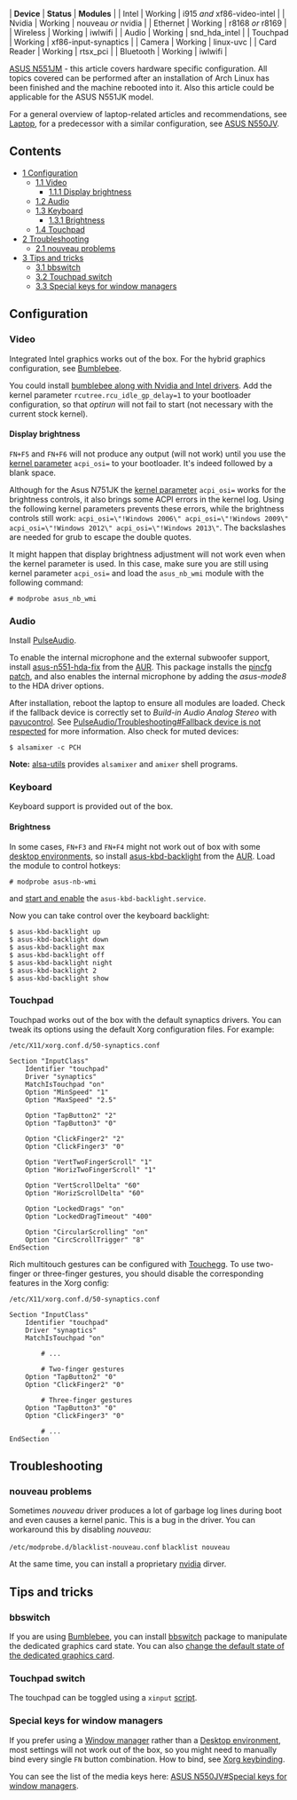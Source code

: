 | **Device** | **Status** | **Modules** |
| Intel | Working | i915 *and* xf86-video-intel |
| Nvidia | Working | nouveau *or* nvidia |
| Ethernet | Working | r8168 *or* r8169 |
| Wireless | Working | iwlwifi |
| Audio | Working | snd_hda_intel |
| Touchpad | Working | xf86-input-synaptics |
| Camera | Working | linux-uvc |
| Card Reader | Working | rtsx_pci |
| Bluetooth | Working | iwlwifi |

[ASUS N551JM](http://www.asus.com/Notebooks_Ultrabooks/N551JM/specifications/) - this article covers hardware specific configuration. All topics covered can be performed after an installation of Arch Linux has been finished and the machine rebooted into it. Also this article could be applicable for the ASUS N551JK model.

For a general overview of laptop-related articles and recommendations, see [Laptop](/index.php/Laptop "Laptop"), for a predecessor with a similar configuration, see [ASUS N550JV](/index.php/ASUS_N550JV "ASUS N550JV").

## Contents

*   [1 Configuration](#Configuration)
    *   [1.1 Video](#Video)
        *   [1.1.1 Display brightness](#Display_brightness)
    *   [1.2 Audio](#Audio)
    *   [1.3 Keyboard](#Keyboard)
        *   [1.3.1 Brightness](#Brightness)
    *   [1.4 Touchpad](#Touchpad)
*   [2 Troubleshooting](#Troubleshooting)
    *   [2.1 nouveau problems](#nouveau_problems)
*   [3 Tips and tricks](#Tips_and_tricks)
    *   [3.1 bbswitch](#bbswitch)
    *   [3.2 Touchpad switch](#Touchpad_switch)
    *   [3.3 Special keys for window managers](#Special_keys_for_window_managers)

## Configuration

### Video

Integrated Intel graphics works out of the box. For the hybrid graphics configuration, see [Bumblebee](/index.php/Bumblebee "Bumblebee").

You could install [bumblebee along with Nvidia and Intel drivers](/index.php/Bumblebee#Installing_Bumblebee_with_Intel.2FNVIDIA "Bumblebee"). Add the kernel parameter `rcutree.rcu_idle_gp_delay=1` to your bootloader configuration, so that *optirun* will not fail to start (not necessary with the current stock kernel).

#### Display brightness

`FN+F5` and `FN+F6` will not produce any output (will not work) until you use the [kernel parameter](/index.php/Kernel_parameter "Kernel parameter") `acpi_osi=` to your bootloader. It's indeed followed by a blank space.

Although for the Asus N751JK the [kernel parameter](/index.php/Kernel_parameter "Kernel parameter") `acpi_osi=` works for the brightness controls, it also brings some ACPI errors in the kernel log. Using the following kernel parameters prevents these errors, while the brightness controls still work: `acpi_osi=\"!Windows 2006\" acpi_osi=\"!Windows 2009\" acpi_osi=\"!Windows 2012\" acpi_osi=\"!Windows 2013\"`. The backslashes are needed for grub to escape the double quotes.

It might happen that display brightness adjustment will not work even when the kernel parameter is used. In this case, make sure you are still using kernel parameter `acpi_osi=` and load the `asus_nb_wmi` module with the following command:

```
# modprobe asus_nb_wmi

```

### Audio

Install [PulseAudio](/index.php/PulseAudio "PulseAudio").

To enable the internal microphone and the external subwoofer support, install [asus-n551-hda-fix](https://aur.archlinux.org/packages/asus-n551-hda-fix/) from the [AUR](/index.php/AUR "AUR"). This package installs the [pincfg patch](https://bugs.launchpad.net/ubuntu/+source/alsa-tools/+bug/1405691), and also enables the internal microphone by adding the *asus-mode8* to the HDA driver options.

After installation, reboot the laptop to ensure all modules are loaded. Check if the fallback device is correctly set to *Build-in Audio Analog Stereo* with [pavucontrol](https://www.archlinux.org/packages/?name=pavucontrol). See [PulseAudio/Troubleshooting#Fallback device is not respected](/index.php/PulseAudio/Troubleshooting#Fallback_device_is_not_respected "PulseAudio/Troubleshooting") for more information. Also check for muted devices:

```
$ alsamixer -c PCH

```

**Note:** [alsa-utils](https://www.archlinux.org/packages/?name=alsa-utils) provides `alsamixer` and `amixer` shell programs.

### Keyboard

Keyboard support is provided out of the box.

#### Brightness

In some cases, `FN+F3` and `FN+F4` might not work out of box with some [desktop environments](/index.php/Desktop_environments "Desktop environments"), so install [asus-kbd-backlight](https://aur.archlinux.org/packages/asus-kbd-backlight/) from the [AUR](/index.php/AUR "AUR"). Load the module to control hotkeys:

```
# modprobe asus-nb-wmi

```

and [start and enable](/index.php/Enable "Enable") the `asus-kbd-backlight.service`.

Now you can take control over the keyboard backlight:

```
$ asus-kbd-backlight up
$ asus-kbd-backlight down
$ asus-kbd-backlight max
$ asus-kbd-backlight off
$ asus-kbd-backlight night
$ asus-kbd-backlight 2
$ asus-kbd-backlight show

```

### Touchpad

Touchpad works out of the box with the default synaptics drivers. You can tweak its options using the default Xorg configuration files. For example:

 `/etc/X11/xorg.conf.d/50-synaptics.conf` 
```
Section "InputClass"
    Identifier "touchpad"
    Driver "synaptics"
    MatchIsTouchpad "on"
	Option "MinSpeed" "1"
	Option "MaxSpeed" "2.5"

	Option "TapButton2" "2"
	Option "TapButton3" "0"

	Option "ClickFinger2" "2"
	Option "ClickFinger3" "0"

	Option "VertTwoFingerScroll" "1"
	Option "HorizTwoFingerScroll" "1"

	Option "VertScrollDelta" "60"
	Option "HorizScrollDelta" "60"

	Option "LockedDrags" "on"
	Option "LockedDragTimeout" "400"

	Option "CircularScrolling" "on"
	Option "CircScrollTrigger" "8"
EndSection
```

Rich multitouch gestures can be configured with [Touchegg](/index.php/Touchegg "Touchegg"). To use two-finger or three-finger gestures, you should disable the corresponding features in the Xorg config:

 `/etc/X11/xorg.conf.d/50-synaptics.conf` 
```
Section "InputClass"
    Identifier "touchpad"
    Driver "synaptics"
    MatchIsTouchpad "on"

        # ...

        # Two-finger gestures
	Option "TapButton2" "0"
	Option "ClickFinger2" "0"

        # Three-finger gestures
	Option "TapButton3" "0"
	Option "ClickFinger3" "0"

        # ...
EndSection
```

## Troubleshooting

### nouveau problems

Sometimes *nouveau* driver produces a lot of garbage log lines during boot and even causes a kernel panic. This is a bug in the driver. You can workaround this by disabling *nouveau*:

 `/etc/modprobe.d/blacklist-nouveau.conf`  `blacklist nouveau` 

At the same time, you can install a proprietary [nvidia](https://www.archlinux.org/packages/?name=nvidia) dirver.

## Tips and tricks

### bbswitch

If you are using [Bumblebee](/index.php/Bumblebee "Bumblebee"), you can install [bbswitch](https://www.archlinux.org/packages/?name=bbswitch) package to manipulate the dedicated graphics card state. You can also [change the default state of the dedicated graphics card](/index.php/Bumblebee#Default_power_state_of_NVIDIA_card_using_bbswitch "Bumblebee").

### Touchpad switch

The touchpad can be toggled using a `xinput` [script](/index.php/Touchpad_Synaptics#Software_toggle "Touchpad Synaptics").

### Special keys for window managers

If you prefer using a [Window manager](/index.php/Window_manager "Window manager") rather than a [Desktop environment](/index.php/Desktop_environment "Desktop environment"), most settings will not work out of the box, so you might need to manually bind every single `FN` button combination. How to bind, see [Xorg keybinding](/index.php/Xorg_keybinding "Xorg keybinding").

You can see the list of the media keys here: [ASUS N550JV#Special keys for window managers](/index.php/ASUS_N550JV#Special_keys_for_window_managers "ASUS N550JV").